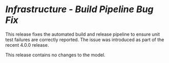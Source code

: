 # *Infrastructure - Build Pipeline Bug Fix*

This release fixes the automated build and release pipeline to ensure unit test failures are correctly reported.  The issue was introduced as part of the recent 4.0.0 release.

This release contains no changes to the model.
